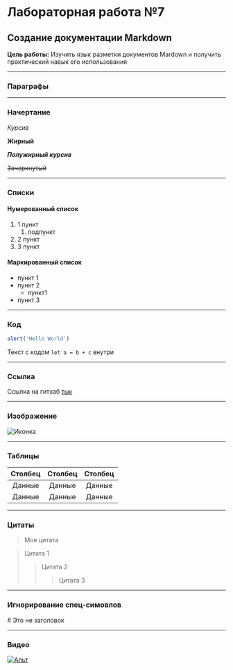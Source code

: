# Лабораторная работа №7
## Создание документации Markdown

**Цель работы:** Изучить язык разметки документов Mardown и получить практический навык его использования

-------------------------

### Параграфы

----------------------------

### Начертание

*Курсив*

**Жирный**

***Полужирный курсив***

~~Зачеркнутый~~

------------------------

### Списки
#### Нумерованный список
1. 1 пункт
   1. подпункт
3. 2 пункт
4. 3 пункт



#### Маркированный список
* пункт 1
* пункт 2
  * пункт1
* пункт 3

------------------------

### Код
```javascript
alert('Hello World')
```

Текст с кодом `let a = b + c` внутри

-----------------

### Ссылка
Ссылка на гитхаб [тык](github.com "подсказка")

------------------

### Изображение
![Иконка](https://upload.wikimedia.org/wikipedia/commons/4/48/Markdown-mark.svg "подсказка")

-------------------

### Таблицы
| Столбец | Столбец | Столбец |
|:-------:|:-------:|:-------:|
| Данные  | Данные  | Данные  |
| Данные  | Данные  | Данные  |

-----------------------------

### Цитаты
> Моя цитата

>Цитата 1
>>Цитата 2
>>>Цитата 3

-----------------------------

### Игнорирование спец-симовлов
\# Это не заголовок

----------------------------

### Видео
[![Альт](https://i.ytimg.com/vi/Zi_XLOBDo_Y/hqdefault.jpg?sqp=-oaymwEbCKgBEF5IVfKriqkDDggBFQAAiEIYAXABwAEG&rs=AOn4CLBtB8zQEtMwm_gqX-XLMITmqSMRsA)](https://www.youtube.com/watch?v=on_IPWtYdc0)
